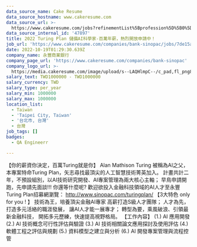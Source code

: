 ```yaml
---
data_source_name: Cake Resume
data_source_hostname: www.cakeresume.com
data_source_url: >-
  https://www.cakeresume.com/jobs?refinementList%5Bprofession%5D%5B0%5D=engineering_qa-engineer&refinementList%5Bsalary_currency%5D=TWD&range%5Bsalary_range%5D%5Bmin%5D=800096
data_source_internal_id: '47897'
title: 2022 Turing Plan 儲備AI科學家-百萬年薪，熱烈開放申請中！
job_url: 'https://www.cakeresume.com/companies/bank-sinopac/jobs/7de15a'
date: 2022-10-19T01:29:30.639Z
company_name: 永豐商業銀行
company_page_url: 'https://www.cakeresume.com/companies/bank-sinopac'
company_logo_url: >-
  https://media.cakeresume.com/image/upload/s--LAQHlmpC--/c_pad,fl_png8,h_200,w_200/v1587440067/gwlaoecacjdvqwtejhl3.png
salary_text: TWD1000000 - TWD1000000
salary_currency: TWD
salary_type: per_year
salary_min: 1000000
salary_max: 1000000
location_list:
  - Taiwan
  - 'Taipei City, Taiwan'
  - '台北市, 台灣'
  - 台灣
job_tags: []
badges:
  - QA Engineerr

---
```


【你的薪資你決定，百萬Turing就是你】 Alan Mathison Turing 被稱為AI之父，本專案特命Turing Plan，矢志尋找最頂尖的人工智慧技術菁英加入。 計畫共計二年，不預設組別，以AI技術研究開發、AI專案管理為兩大核心主軸； 早鳥申請開跑，先申請先面談!!! 你還等什麼呢? 歡迎欲投入金融科技領域的AI人才至永豐Turing Plan招募網瀏覽： http://www.sinopac.com/turingplan/ 【3大特色 only for you ! 】 技術為王，培養頂尖金融AI專家 高薪打造S級人才團隊； 人才為先， 打造多元活絡的職涯發展， 讓AI人才能一展專才； 轉型為要，乘風破浪、引領最新金融科技， 開拓多元歷練，快速提高視野格局。 【工作內容】 (1.) AI 應用開發 (2.) AI 技術概念可行性評估與驗證 (3.) AI 技術相關論文應用探討及使用評估 (4.) 軟體工程之評估與規劃 (5.) 資料模型之建立與分析 (6.) AI 開發專案管理與流程控管